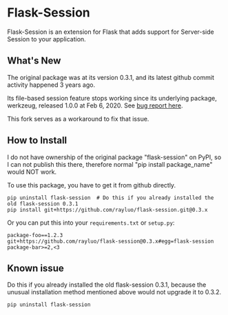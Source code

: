 Flask-Session
=============

Flask-Session is an extension for Flask that adds support for Server-side Session to your application.


What's New
----------

The original package was at its version 0.3.1,
and its latest github commit activity happened 3 years ago.

Its file-based session feature stops working since its underlying package,
werkzeug, released 1.0.0 at Feb 6, 2020.
See [bug report here](https://github.com/fengsp/flask-session/issues/112).

This fork serves as a workaround to fix that issue.


How to Install
--------------

I do not have ownership of the original package "flask-session" on PyPI,
so I can not publish this there,
therefore normal "pip install package_name" would NOT work.

To use this package, you have to get it from github directly.

    pip uninstall flask-session  # Do this if you already installed the old flask-session 0.3.1
    pip install git+https://github.com/rayluo/flask-session.git@0.3.x

Or you can put this into your `requirements.txt` or `setup.py`:

    package-foo==1.2.3
    git+https://github.com/rayluo/flask-session@0.3.x#egg=flask-session
    package-bar>=2,<3

Known issue
-----------

Do this if you already installed the old flask-session 0.3.1,
because the unusual installation method mentioned above would not upgrade it to 0.3.2.

    pip uninstall flask-session
